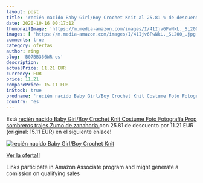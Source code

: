 ```yaml
---
layout: post
title: 'recién nacido Baby Girl/Boy Crochet Knit al 25.81 % de descuento'
date: 2020-10-16 00:17:12
thumbnailImage: 'https://m.media-amazon.com/images/I/41Ijv6FwNkL._SL200_.jpg'
images: [ 'https://m.media-amazon.com/images/I/41Ijv6FwNkL._SL200_.jpg' ]
comments: true
category: ofertas
author: ring
slug: 'B07BB366WR-es'
description:
actualPrice: 11.21 EUR
currency: EUR
price: 11.21
comparePrice: 15.11 EUR
inStock: true
prodname: 'recién nacido Baby Girl/Boy Crochet Knit Costume Foto Fotografía Prop sombreros trajes  Zumo de zanahoria '
country: 'es'
---
```


Está [recién nacido Baby Girl/Boy Crochet Knit Costume Foto Fotografía Prop sombreros trajes  Zumo de zanahoria ](https://www.amazon.es/dp/B07BB366WR/?tag=tolees-21) con 25.81 de descuento por 11.21 EUR (original: 15.11 EUR) en el siguiente enlace!

[![recién nacido Baby Girl/Boy Crochet Knit](https://m.media-amazon.com/images/I/41Ijv6FwNkL._SL200_.jpg)](https://www.amazon.es/dp/B07BB366WR/?tag=tolees-21)

[Ver la oferta!!](https://www.amazon.es/dp/B07BB366WR/?tag=tolees-21)

Links participate in Amazon Associate program and might generate a comission on qualifying sales


